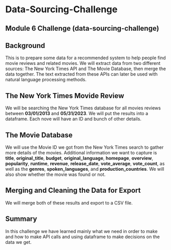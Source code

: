 # Data-Sourcing-Challenge
## Module 6 Challenge (data-sourcing-challenge)

## Background
This is to prepare some data for a recommended system to help people find movie reviews and related movies. We will extract data from two different sources: The New York Times API and The Movie Database, then merge the data together. The text extracted from these APIs can later be used with natural language processing methods.

## The New York Times Movide Review
We will be searching the New York Times database for all movies reviews between **03/01/2013** and **05/31/2023**. We will put the results into a dataframe. Each nove will have an ID and bunch of other details.

## The Movie Database
We will use the Movie ID we got from the New York Times search to gather more details of the movies. Additional information we want to capture is **title**, **original_title**, **budget**, **original_language**, **homepage**, **overview**, **popularity**, **runtime**, **revenue**, **release_date**, **vote_average**, **vote_count**, as well as the **genres**, **spoken_languages**, and **production_countries**. We will also show whether the movie was found or not.

## Merging and Cleaning the Data for Export
We will merge both of these results and export to a CSV file.

## Summary
In this challenge we have learned mainly what we need in order to make and how to make API calls and using dataframe to make decisions on the data we get.



